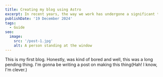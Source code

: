 ```yaml
---
title: Creating my blog using Astro
excerpt: In recent years, the way we work has undergone a significant transformation, largely due to advancements in technology and changing attitudes toward work-life balance. One of the most notable changes has been the rise of remote work, allowing employees to work from the comfort of their own homes.
publishDate: '19 December 2024'
tags:
  - Guide
seo:
  image:
    src: '/post-1.jpg'
    alt: A person standing at the window
---
```


This is my first blog. Honestly, was kind of bored and well, this was a long pending thing. I'm gonna be writing a post on making this thing(Hah! I know, I'm clever.)
